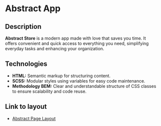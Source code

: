# Abstract App

## Description

**Abstract Store** is a modern app made with love that saves you time. It offers convenient and quick access to everything you need, simplifying everyday tasks and enhancing your organization.

## Technologies
  - **HTML:** Semantic markup for structuring content.
  - **SCSS:** Modular styles using variables for easy code maintenance.
  - **Methodology BEM:** Clear and understandable structure of CSS classes to ensure scalability and code reuse.

## Link to layout
  - [Abstract Page Layout](https://www.figma.com/design/6MQdEQdcjqRfH3nEMnZZhf/%D0%A8%D0%B0%D0%B1%D0%BB%D0%BE%D0%BD-%D0%A2M28?node-id=46-24&node-type=frame&t=DDPQuqdTE3OI5yWJ-0)
